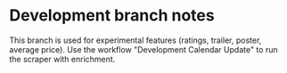 # Development branch notes

This branch is used for experimental features (ratings, trailer, poster, average price).
Use the workflow "Development Calendar Update" to run the scraper with enrichment.

